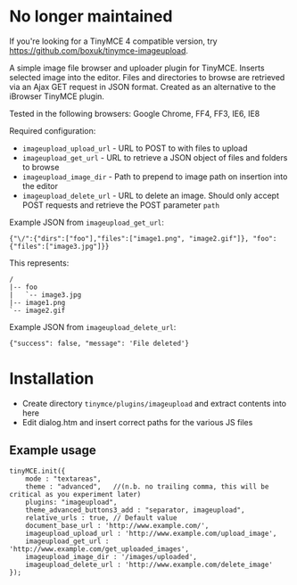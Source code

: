 # No longer maintained

If you're looking for a TinyMCE 4 compatible version, try https://github.com/boxuk/tinymce-imageupload.

A simple image file browser and uploader plugin for TinyMCE. Inserts selected image into the editor. Files and directories to browse are retrieved via an Ajax GET request in JSON format. Created as an alternative to the iBrowser TinyMCE plugin.

Tested in the following browsers: Google Chrome, FF4, FF3, IE6, IE8

Required configuration:

* `imageupload_upload_url` - URL to POST to with files to upload 
* `imageupload_get_url` - URL to retrieve a JSON object of files and folders to browse
* `imageupload_image_dir` - Path to prepend to image path on insertion into the editor
* `imageupload_delete_url` - URL to delete an image. Should only accept POST requests and retrieve the POST parameter `path`

Example JSON from `imageupload_get_url`:

	{"\/":{"dirs":["foo"],"files":["image1.png", "image2.gif"]}, "foo":{"files":["image3.jpg"]}}

This represents:

    /
	|-- foo
	|   `-- image3.jpg
	|-- image1.png
	`-- image2.gif

Example JSON from `imageupload_delete_url`:

    {"success": false, "message": 'File deleted'}

# Installation #

* Create directory `tinymce/plugins/imageupload` and extract contents into here
* Edit dialog.htm and insert correct paths for the various JS files

## Example usage ##

	tinyMCE.init({
        mode : "textareas",
        theme : "advanced",   //(n.b. no trailing comma, this will be critical as you experiment later)
        plugins: "imageupload",
        theme_advanced_buttons3_add : "separator, imageupload",
        relative_urls : true, // Default value
        document_base_url : 'http://www.example.com/',
        imageupload_upload_url : 'http://www.example.com/upload_image',
        imageupload_get_url : 'http://www.example.com/get_uploaded_images',
        imageupload_image_dir : '/images/uploaded',
        imageupload_delete_url : 'http://www.example.com/delete_image'
	});
